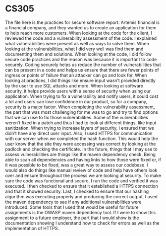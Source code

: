 # CS305
The file here is the practices for secure software report. Artemis financial is a financial company, and they wanted us to create an application for them to help reach more customers. When looking at the code for the client, I reviewed the code and a vulnerability assessment of the code. I explained what vulnerabilities were present as well as ways to solve them. When looking at the vulnerabilities, what I did very well was find them and documenting them and solutions. When looking at the code, I did follow secure code practices and the reason was because it is important to code securely. Coding securely helps us reduce the number of vulnerabilities that can be present in a code and helps us ensure that there are fewer points of ingress or points of failure that an attacker can go and look for. When looking at practices, I did things like ensure input wasn’t provided directly by the user to use SQL attacks and more. When looking at software security, it helps provide users with a sense of security when using our application. When trying to fix a vulnerability and notify users, it could cost a lot and users can lose confidence in our product, so for a company, security is a major factor. When completing the vulnerability assessment, the part that was most challenging for me was to go and try to find options that we can use to fix those vulnerabilities. Some of the vulnerabilities weren’t fixed in a patch and thus I had to look at different things, like input sanitization. When trying to increase layers of security, I ensured that we didn’t have any direct user input. Also, I used HTTPS for communication with our server when we completed the hash function. This would help the user know that the site they were accessing was correct by looking at the padlock and checking the certificate. In the future, things that I may use to assess vulnerabilities are things like the maven dependency check. Being able to scan all dependencies and having links to how those were fixed or, if it was possible to be fixed, was a great way to assess our codebase. I would also do things like manual review of code and help have others look over and ensure throughout the process we are looking at security. To make sure the code was functional and secure, I ran the code and verified it was executed. I then checked to ensure that it established a HTTPS connection and that it showed security. Last, I checked to ensure that our hashing algorithm was executing properly and producing the correct output. I used the maven dependency to see if any additional vulnerabilities were introduced. Some tools that I used that would be useful for future assignments is the OWASP maven dependency tool. If I were to show this assignment to a future employer, the part that I would show is the documentation showing I understand how to check for errors as well as the implementation of HTTPS. 
